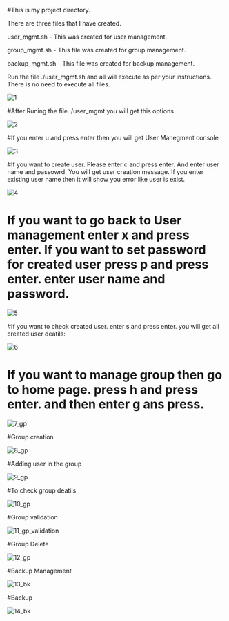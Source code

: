#This is my project directory. 

There are three files that I have created. 

user_mgmt.sh - This was created for user management. 

group_mgmt.sh - This file was created for group management.

backup_mgmt.sh - This file was created for backup management. 

Run the file ./user_mgmt.sh and all will execute as per your instructions. There is no need to execute all files. 

![1](https://github.com/deepakdnimbalkar/01_project_new/assets/158213632/5ea2e0ab-9ce3-4863-85ea-53b2dcaea71f)

#After Runing the file ./user_mgmt you will get this options 

![2](https://github.com/deepakdnimbalkar/01_project_new/assets/158213632/12d115d7-f9b1-40a9-966b-4a0ec10de35d)

#If you enter u and press enter then you will get User Manegment console

![3](https://github.com/deepakdnimbalkar/01_project_new/assets/158213632/a3689527-251f-455f-8d2f-2f57493bf9a7)

#If you want to create user. Please enter c and press enter. And enter user name and passowrd. You will get user creation message. If you enter existing user name then it will show you error like user is exist. 

![4](https://github.com/deepakdnimbalkar/01_project_new/assets/158213632/82a4160a-4a2f-4648-9d75-fdacb9bb1497)

# If you want to go back to User management enter x and press enter. If you want to set password for created user press p and press enter. enter user name and password. 

![5](https://github.com/deepakdnimbalkar/01_project_new/assets/158213632/9cd93589-1be3-4b78-9125-d2c5c7526acd)

#If you want to check created user. enter s and press enter. you will get all created user deatils:

![6](https://github.com/deepakdnimbalkar/01_project_new/assets/158213632/883186b0-deff-499e-90cc-e7e7a729adab)

# If you want to manage group then go to home page. press h and press enter. and then enter g ans press. 

![7_gp](https://github.com/deepakdnimbalkar/01_project_new/assets/158213632/0bba5750-6c2e-4f62-ab3b-ba02a9d05044)

#Group creation

![8_gp](https://github.com/deepakdnimbalkar/01_project_new/assets/158213632/53729f76-0fd9-4532-b6ab-1042af61da06)

#Adding user in the group 

![9_gp](https://github.com/deepakdnimbalkar/01_project_new/assets/158213632/80a9efc8-0d3d-4789-ae20-553b1b0d2112)

#To check group deatils 

![10_gp](https://github.com/deepakdnimbalkar/01_project_new/assets/158213632/4a0d31f5-a7ed-4459-bc77-75fa533d5829)

#Group validation 

![11_gp_validation](https://github.com/deepakdnimbalkar/01_project_new/assets/158213632/fb202c05-17e0-4e73-97fd-632ede377321)

#Group Delete

![12_gp](https://github.com/deepakdnimbalkar/01_project_new/assets/158213632/ab0ec7ec-3b24-4da0-9389-96bcbdfb1611)

#Backup Management

![13_bk](https://github.com/deepakdnimbalkar/01_project_new/assets/158213632/a7d0912d-4219-4b21-9915-a588d5e6e97b)

#Backup 

![14_bk](https://github.com/deepakdnimbalkar/01_project_new/assets/158213632/3e044bc2-2dc2-4541-9dc3-9544e14a5085)












